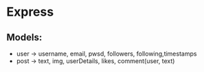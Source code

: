 # Express

## Models:

- user -> username, email, pwsd, followers, following,timestamps
- post -> text, img, userDetails, likes, comment(user, text)
